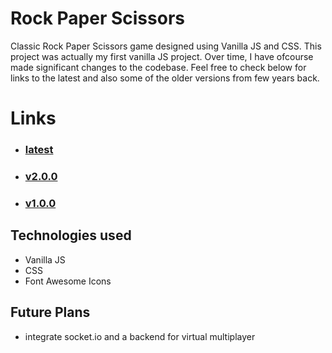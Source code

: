 # Rock Paper Scissors

Classic Rock Paper Scissors game designed using Vanilla JS and CSS. This project was actually my first vanilla JS project. Over time, I have ofcourse made significant changes to the codebase.
Feel free to check below for links to the latest and also some of the older versions from few years back.

# Links

- ### [latest](https://prince-thind.github.io/rock-paper-scissors/)

- ### [v2.0.0](https://prince-thind.github.io/rock-paper-scissors/v2.0.0)

- ### [v1.0.0](https://prince-thind.github.io/rock-paper-scissors/v1.0.0)

## Technologies used

- Vanilla JS
- CSS
- Font Awesome Icons

## Future Plans

- integrate socket.io and a backend for virtual multiplayer
